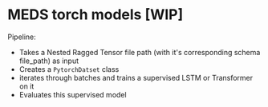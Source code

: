 # MEDS torch models \[WIP\]

Pipeline:

- Takes a Nested Ragged Tensor file path (with it's corresponding schema file_path) as input
- Creates a `PytorchDatset` class
- iterates through batches and trains a supervised LSTM or Transformer on it
- Evaluates this supervised model
